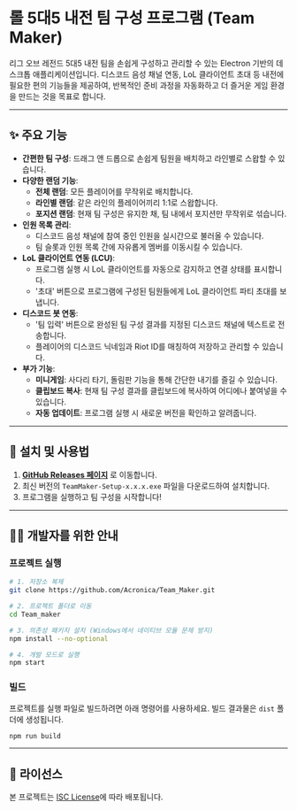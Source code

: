 # 롤 5대5 내전 팀 구성 프로그램 (Team Maker)

<p align="center">

리그 오브 레전드 5대5 내전 팀을 손쉽게 구성하고 관리할 수 있는 Electron 기반의 데스크톱 애플리케이션입니다. 디스코드 음성 채널 연동, LoL 클라이언트 초대 등 내전에 필요한 편의 기능들을 제공하여, 반복적인 준비 과정을 자동화하고 더 즐거운 게임 환경을 만드는 것을 목표로 합니다.

---

## ✨ 주요 기능

-   **간편한 팀 구성**: 드래그 앤 드롭으로 손쉽게 팀원을 배치하고 라인별로 스왑할 수 있습니다.
-   **다양한 랜덤 기능**:
    -   **전체 랜덤**: 모든 플레이어를 무작위로 배치합니다.
    -   **라인별 랜덤**: 같은 라인의 플레이어끼리 1:1로 스왑합니다.
    -   **포지션 랜덤**: 현재 팀 구성은 유지한 채, 팀 내에서 포지션만 무작위로 섞습니다.
-   **인원 목록 관리**:
    -   디스코드 음성 채널에 참여 중인 인원을 실시간으로 불러올 수 있습니다.
    -   팀 슬롯과 인원 목록 간에 자유롭게 멤버를 이동시킬 수 있습니다.
-   **LoL 클라이언트 연동 (LCU)**:
    -   프로그램 실행 시 LoL 클라이언트를 자동으로 감지하고 연결 상태를 표시합니다.
    -   '초대' 버튼으로 프로그램에 구성된 팀원들에게 LoL 클라이언트 파티 초대를 보냅니다.
-   **디스코드 봇 연동**:
    -   '팀 입력' 버튼으로 완성된 팀 구성 결과를 지정된 디스코드 채널에 텍스트로 전송합니다.
    -   플레이어의 디스코드 닉네임과 Riot ID를 매칭하여 저장하고 관리할 수 있습니다.
-   **부가 기능**:
    -   **미니게임**: 사다리 타기, 돌림판 기능을 통해 간단한 내기를 즐길 수 있습니다.
    -   **클립보드 복사**: 현재 팀 구성 결과를 클립보드에 복사하여 어디에나 붙여넣을 수 있습니다.
    -   **자동 업데이트**: 프로그램 실행 시 새로운 버전을 확인하고 알려줍니다.

---

## 🚀 설치 및 사용법

1.  **[GitHub Releases 페이지](https://github.com/Acronica/Team_Maker/releases)** 로 이동합니다.
2.  최신 버전의 `TeamMaker-Setup-x.x.x.exe` 파일을 다운로드하여 설치합니다.
3.  프로그램을 실행하고 팀 구성을 시작합니다!

---

## 👨‍💻 개발자를 위한 안내

### 프로젝트 실행

```bash
# 1. 저장소 복제
git clone https://github.com/Acronica/Team_Maker.git

# 2. 프로젝트 폴더로 이동
cd Team_maker

# 3. 의존성 패키지 설치 (Windows에서 네이티브 모듈 문제 방지)
npm install --no-optional

# 4. 개발 모드로 실행
npm start
```


### 빌드

프로젝트를 실행 파일로 빌드하려면 아래 명령어를 사용하세요. 빌드 결과물은 `dist` 폴더에 생성됩니다.

```bash
npm run build
```

---

## 📄 라이선스

본 프로젝트는 [ISC License](https://opensource.org/licenses/ISC)에 따라 배포됩니다.
